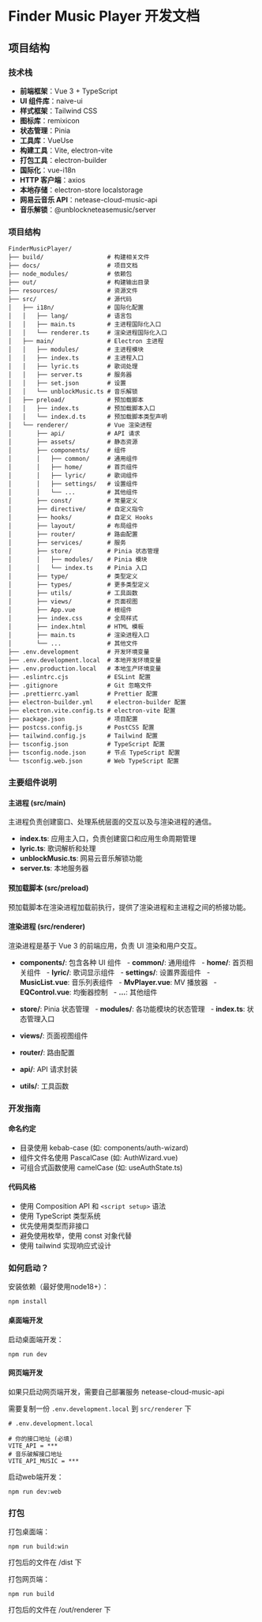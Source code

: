 # Finder Music Player 开发文档

## 项目结构

### 技术栈

- **前端框架**：Vue 3 + TypeScript
- **UI 组件库**：naive-ui
- **样式框架**：Tailwind CSS
- **图标库**：remixicon
- **状态管理**：Pinia
- **工具库**：VueUse
- **构建工具**：Vite, electron-vite
- **打包工具**：electron-builder
- **国际化**：vue-i18n
- **HTTP 客户端**：axios
- **本地存储**：electron-store localstorage
- **网易云音乐 API**：netease-cloud-music-api
- **音乐解锁**：@unblockneteasemusic/server

### 项目结构

```
FinderMusicPlayer/
├── build/                  # 构建相关文件
├── docs/                   # 项目文档
├── node_modules/           # 依赖包
├── out/                    # 构建输出目录
├── resources/              # 资源文件
├── src/                    # 源代码
│   ├── i18n/               # 国际化配置
│   │   ├── lang/           # 语言包
│   │   ├── main.ts         # 主进程国际化入口
│   │   └── renderer.ts     # 渲染进程国际化入口
│   ├── main/               # Electron 主进程
│   │   ├── modules/        # 主进程模块
│   │   ├── index.ts        # 主进程入口
│   │   ├── lyric.ts        # 歌词处理
│   │   ├── server.ts       # 服务器
│   │   ├── set.json        # 设置
│   │   └── unblockMusic.ts # 音乐解锁
│   ├── preload/            # 预加载脚本
│   │   ├── index.ts        # 预加载脚本入口
│   │   └── index.d.ts      # 预加载脚本类型声明
│   └── renderer/           # Vue 渲染进程
│       ├── api/            # API 请求
│       ├── assets/         # 静态资源
│       ├── components/     # 组件
│       │   ├── common/     # 通用组件
│       │   ├── home/       # 首页组件
│       │   ├── lyric/      # 歌词组件
│       │   ├── settings/   # 设置组件
│       │   └── ...         # 其他组件
│       ├── const/          # 常量定义
│       ├── directive/      # 自定义指令
│       ├── hooks/          # 自定义 Hooks
│       ├── layout/         # 布局组件
│       ├── router/         # 路由配置
│       ├── services/       # 服务
│       ├── store/          # Pinia 状态管理
│       │   ├── modules/    # Pinia 模块
│       │   └── index.ts    # Pinia 入口
│       ├── type/           # 类型定义
│       ├── types/          # 更多类型定义
│       ├── utils/          # 工具函数
│       ├── views/          # 页面视图
│       ├── App.vue         # 根组件
│       ├── index.css       # 全局样式
│       ├── index.html      # HTML 模板
│       ├── main.ts         # 渲染进程入口
│       └── ...             # 其他文件
├── .env.development        # 开发环境变量
├── .env.development.local  # 本地开发环境变量
├── .env.production.local   # 本地生产环境变量
├── .eslintrc.cjs           # ESLint 配置
├── .gitignore              # Git 忽略文件
├── .prettierrc.yaml        # Prettier 配置
├── electron-builder.yml    # electron-builder 配置
├── electron.vite.config.ts # electron-vite 配置
├── package.json            # 项目配置
├── postcss.config.js       # PostCSS 配置
├── tailwind.config.js      # Tailwind 配置
├── tsconfig.json           # TypeScript 配置
├── tsconfig.node.json      # 节点 TypeScript 配置
└── tsconfig.web.json       # Web TypeScript 配置
```

### 主要组件说明

#### 主进程 (src/main)

主进程负责创建窗口、处理系统层面的交互以及与渲染进程的通信。

- **index.ts**: 应用主入口，负责创建窗口和应用生命周期管理
- **lyric.ts**: 歌词解析和处理
- **unblockMusic.ts**: 网易云音乐解锁功能
- **server.ts**: 本地服务器

#### 预加载脚本 (src/preload)

预加载脚本在渲染进程加载前执行，提供了渲染进程和主进程之间的桥接功能。

#### 渲染进程 (src/renderer)

渲染进程是基于 Vue 3 的前端应用，负责 UI 渲染和用户交互。

- **components/**: 包含各种 UI 组件
    - **common/**: 通用组件
    - **home/**: 首页相关组件
    - **lyric/**: 歌词显示组件
    - **settings/**: 设置界面组件
    - **MusicList.vue**: 音乐列表组件
    - **MvPlayer.vue**: MV 播放器
    - **EQControl.vue**: 均衡器控制
    - **...**: 其他组件

- **store/**: Pinia 状态管理
    - **modules/**: 各功能模块的状态管理
    - **index.ts**: 状态管理入口

- **views/**: 页面视图组件

- **router/**: 路由配置

- **api/**: API 请求封装

- **utils/**: 工具函数

### 开发指南

#### 命名约定

- 目录使用 kebab-case (如: components/auth-wizard)
- 组件文件名使用 PascalCase (如: AuthWizard.vue)
- 可组合式函数使用 camelCase (如: useAuthState.ts)

#### 代码风格

- 使用 Composition API 和 `<script setup>` 语法
- 使用 TypeScript 类型系统
- 优先使用类型而非接口
- 避免使用枚举，使用 const 对象代替
- 使用 tailwind 实现响应式设计

### 如何启动？

安装依赖（最好使用node18+）：

```
npm install
```

#### 桌面端开发

启动桌面端开发：

```
npm run dev
```

#### 网页端开发

如果只启动网页端开发，需要自己部署服务 netease-cloud-music-api

需要复制一份 `.env.development.local` 到 `src/renderer` 下

```
# .env.development.local

# 你的接口地址 (必填)
VITE_API = ***
# 音乐破解接口地址
VITE_API_MUSIC = ***
```

启动web端开发：

```
npm run dev:web
```

### 打包

打包桌面端：

```
npm run build:win
```

打包后的文件在 /dist 下

打包网页端：

```
npm run build
```

打包后的文件在 /out/renderer 下

